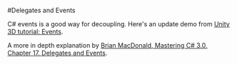 #Delegates and Events

C# events is a good way for decoupling. Here's an update demo from [Unity 3D tutorial: Events](https://unity3d.com/learn/tutorials/modules/intermediate/scripting/events).

A more in depth explanation by 
[Brian MacDonald, Mastering C# 3.0, Chapter 17. Delegates and Events](https://msdn.microsoft.com/en-us/library/orm-9780596521066-01-17.aspx?f=255&MSPPError=-2147217396).
